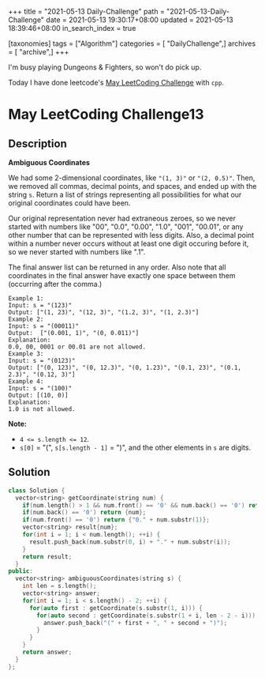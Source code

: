 +++
title = "2021-05-13 Daily-Challenge"
path = "2021-05-13-Daily-Challenge"
date = 2021-05-13 19:30:17+08:00
updated = 2021-05-13 18:39:46+08:00
in_search_index = true

[taxonomies]
tags = ["Algorithm"]
categories = [ "DailyChallenge",]
archives = [ "archive",]
+++

I'm busy playing Dungeons & Fighters, so won't do pick up.

Today I have done leetcode's [May LeetCoding Challenge](https://leetcode.com/explore/challenge/card/may-leetcoding-challenge-2021/599/week-2-may-8th-may-14th/3741/) with `cpp`.

<!-- more -->

# May LeetCoding Challenge13

## Description

**Ambiguous Coordinates**

We had some 2-dimensional coordinates, like `"(1, 3)"` or `"(2, 0.5)"`. Then, we removed all commas, decimal points, and spaces, and ended up with the string `s`. Return a list of strings representing all possibilities for what our original coordinates could have been.

Our original representation never had extraneous zeroes, so we never started with numbers like "00", "0.0", "0.00", "1.0", "001", "00.01", or any other number that can be represented with less digits. Also, a decimal point within a number never occurs without at least one digit occuring before it, so we never started with numbers like ".1".

The final answer list can be returned in any order. Also note that all coordinates in the final answer have exactly one space between them (occurring after the comma.)

```
Example 1:
Input: s = "(123)"
Output: ["(1, 23)", "(12, 3)", "(1.2, 3)", "(1, 2.3)"]
Example 2:
Input: s = "(00011)"
Output:  ["(0.001, 1)", "(0, 0.011)"]
Explanation: 
0.0, 00, 0001 or 00.01 are not allowed.
Example 3:
Input: s = "(0123)"
Output: ["(0, 123)", "(0, 12.3)", "(0, 1.23)", "(0.1, 23)", "(0.1, 2.3)", "(0.12, 3)"]
Example 4:
Input: s = "(100)"
Output: [(10, 0)]
Explanation: 
1.0 is not allowed.
```

 

**Note:**

- `4 <= s.length <= 12`.
- `s[0]` = "(", `s[s.length - 1]` = ")", and the other elements in `s` are digits.

## Solution

``` cpp
class Solution {
  vector<string> getCoordinate(string num) {
    if(num.length() > 1 && num.front() == '0' && num.back() == '0') return {};
    if(num.back() == '0') return {num};
    if(num.front() == '0') return {"0." + num.substr(1)};
    vector<string> result{num};
    for(int i = 1; i < num.length(); ++i) {
      result.push_back(num.substr(0, i) + "." + num.substr(i));
    }
    return result;
  }
public:
  vector<string> ambiguousCoordinates(string s) {
    int len = s.length();
    vector<string> answer;
    for(int i = 1; i < s.length() - 2; ++i) {
      for(auto first : getCoordinate(s.substr(1, i))) {
        for(auto second : getCoordinate(s.substr(1 + i, len - 2 - i))) {
          answer.push_back("(" + first + ", " + second + ")");
        }
      }
    }
    return answer;
  }
};
```
